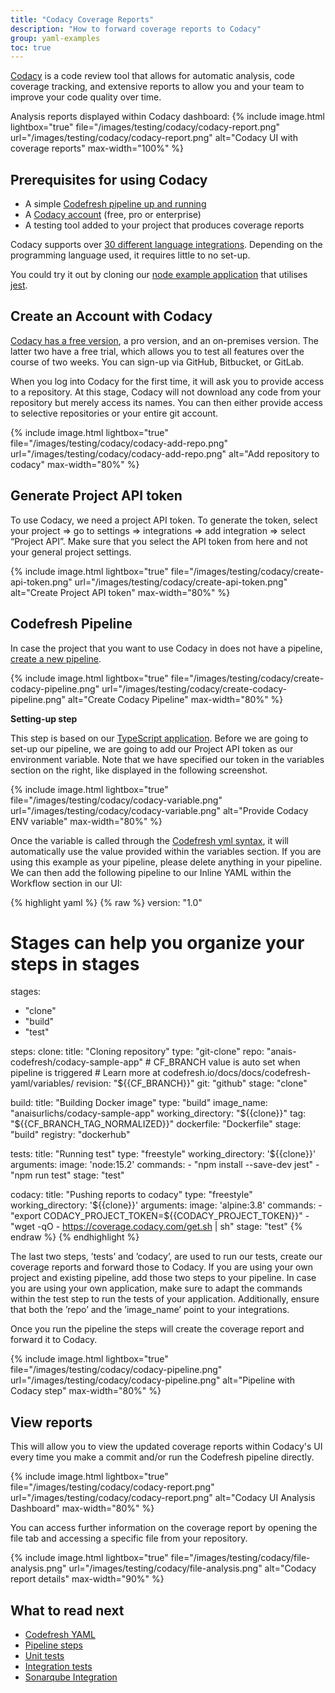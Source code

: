 ```yaml
---
title: "Codacy Coverage Reports"
description: "How to forward coverage reports to Codacy"
group: yaml-examples
toc: true
---
```


[Codacy](https://www.codacy.com/) is a code review tool that allows for automatic analysis, code coverage tracking, and extensive reports to allow you and your team to improve your code quality over time. 

Analysis reports displayed within Codacy dashboard:
{% include image.html 
lightbox="true" 
file="/images/testing/codacy/codacy-report.png" 
url="/images/testing/codacy/codacy-report.png"
alt="Codacy UI with coverage reports" 
max-width="100%" 
%}

## Prerequisites for using Codacy

* A simple [Codefresh pipeline up and running](https://codefresh.io/docs/docs/getting-started/create-a-codefresh-account/)
* A [Codacy account](https://www.codacy.com/) (free, pro or enterprise)
* A testing tool added to your project that produces coverage reports

Codacy supports over [30 different language integrations](https://docs.codacy.com/getting-started/supported-languages-and-tools/). Depending on the programming language used, it requires little to no set-up.

You could try it out by cloning our [node example application](https://github.com/codefresh-contrib/codacy-sample-app) that utilises [jest](https://jestjs.io/).

## Create an Account with Codacy
[Codacy has a free version](https://www.codacy.com/), a pro version, and an on-premises version. The latter two have a free trial, which allows you to test all features over the course of two weeks. You can sign-up via GitHub, Bitbucket, or GitLab.

When you log into Codacy for the first time, it will ask you to provide access to a repository. At this stage, Codacy will not download any code from your repository but merely access its names. You can then either provide access to selective repositories or your entire git account.

{% include image.html 
lightbox="true" 
file="/images/testing/codacy/codacy-add-repo.png" 
url="/images/testing/codacy/codacy-add-repo.png" 
alt="Add repository to codacy" 
max-width="80%" 
%}

## Generate Project API token
To use Codacy, we need a project API token. To generate the token, select your project => go to settings => integrations => add integration => select “Project API”. Make sure that you select the API token from here and not your general project settings.

{% include image.html 
lightbox="true" 
file="/images/testing/codacy/create-api-token.png" 
url="/images/testing/codacy/create-api-token.png" 
alt="Create Project API token" 
max-width="80%" 
%}

## Codefresh Pipeline

In case the project that you want to use Codacy in does not have a pipeline, [create a new pipeline](https://codefresh.io/docs/docs/getting-started/create-a-basic-pipeline/).

{% include image.html 
lightbox="true" 
file="/images/testing/codacy/create-codacy-pipeline.png" 
url="/images/testing/codacy/create-codacy-pipeline.png" 
alt="Create Codacy Pipeline" 
max-width="80%" 
%}

**Setting-up step**

This step is based on our [TypeScript application](https://github.com/codefresh-contrib/codacy-sample-app). Before we are going to set-up our pipeline, we are going to add our Project API token as our environment variable. Note that we have specified our token in the variables section on the right, like displayed in the following screenshot.

{% include image.html 
lightbox="true" 
file="/images/testing/codacy/codacy-variable.png" 
url="/images/testing/codacy/codacy-variable.png"
alt="Provide Codacy ENV variable" 
max-width="80%" 
%}

Once the variable is called through the [Codefresh yml syntax](https://codefresh.io/docs/docs/codefresh-yaml/variables/), it will automatically use the value provided within the variables section. If you are using this example as your pipeline, please delete anything in your pipeline. We can then add the following pipeline to our Inline YAML within the Workflow section in our UI:

{% highlight yaml %}
{% raw %}
version: "1.0"
# Stages can help you organize your steps in stages
stages:
  - "clone"
  - "build"
  - "test"

steps:
  clone:
    title: "Cloning repository"
    type: "git-clone"
    repo: "anais-codefresh/codacy-sample-app"
    # CF_BRANCH value is auto set when pipeline is triggered
    # Learn more at codefresh.io/docs/docs/codefresh-yaml/variables/
    revision: "${{CF_BRANCH}}"
    git: "github"
    stage: "clone"

  build:
    title: "Building Docker image"
    type: "build"
    image_name: "anaisurlichs/codacy-sample-app"
    working_directory: "${{clone}}"
    tag: "${{CF_BRANCH_TAG_NORMALIZED}}"
    dockerfile: "Dockerfile"
    stage: "build"
    registry: "dockerhub"

  tests:
      title: "Running test"
      type: "freestyle"
      working_directory: '${{clone}}'
      arguments:
        image: 'node:15.2'
        commands:
          - "npm install --save-dev jest"
          - "npm run test"
      stage: "test"
         
  codacy:
        title: "Pushing reports to codacy"
        type: "freestyle"
        working_directory: '${{clone}}'
        arguments:
          image: 'alpine:3.8'
          commands:
            - "export CODACY_PROJECT_TOKEN=${{CODACY_PROJECT_TOKEN}}"
            - "wget -qO - https://coverage.codacy.com/get.sh | sh"
        stage: "test"
{% endraw %}
{% endhighlight %}

The last two steps, ’tests’ and ’codacy’, are used to run our tests, create our coverage reports and forward those to Codacy. If you are using your own project and existing pipeline, add those two steps to your pipeline. In case you are using your own application, make sure to adapt the commands within the test step to run the tests of your application. Additionally, ensure that both the ’repo’ and the ’image_name’ point to your integrations.

Once you run the pipeline the steps will create the coverage report and forward it to Codacy.

{% include image.html 
lightbox="true" 
file="/images/testing/codacy/codacy-pipeline.png" 
url="/images/testing/codacy/codacy-pipeline.png" 
alt="Pipeline with Codacy step" 
max-width="80%" 
%}

## View reports

This will allow you to view the updated coverage reports within Codacy's UI every time you make a commit and/or run the Codefresh pipeline directly.

{% include image.html 
lightbox="true" 
file="/images/testing/codacy/codacy-report.png" 
url="/images/testing/codacy/codacy-report.png"
alt="Codacy UI Analysis Dashboard" 
max-width="80%" 
%}

You can access further information on the coverage report by opening the file tab and accessing a specific file from your repository.

{% include image.html 
lightbox="true" 
file="/images/testing/codacy/file-analysis.png" 
url="/images/testing/codacy/file-analysis.png" 
alt="Codacy report details" 
max-width="90%" 
%}

## What to read next

* [Codefresh YAML]({{site.baseurl}}/docs/codefresh-yaml/what-is-the-codefresh-yaml/)
* [Pipeline steps]({{site.baseurl}}/docs/codefresh-yaml/steps/)
* [Unit tests]({{site.baseurl}}/docs/testing/unit-tests/)
* [Integration tests]({{site.baseurl}}/docs/testing/integration-tests/)
* [Sonarqube Integration]({{site.baseurl}}/docs/testing/sonarqube-integration/) 